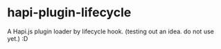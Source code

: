 # hapi-plugin-lifecycle
A Hapi.js plugin loader by lifecycle hook. (testing out an idea. do not use yet.) :D
